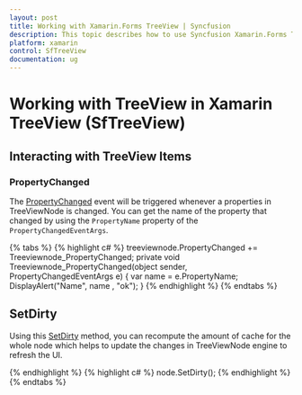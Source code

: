 ```yaml
---
layout: post
title: Working with Xamarin.Forms TreeView | Syncfusion
description: This topic describes how to use Syncfusion Xamarin.Forms TreeView along with interacting events and other different functionalities
platform: xamarin
control: SfTreeView
documentation: ug
---
```


# Working with TreeView in Xamarin TreeView (SfTreeView)

## Interacting with TreeView Items

### PropertyChanged

The [PropertyChanged](https://help.syncfusion.com/cr/cref_files/xamarin/Syncfusion.SfTreeView.XForms~Syncfusion.TreeView.Engine.TreeViewNode~PropertyChanged_EV.html) event will be triggered whenever a properties in TreeViewNode is changed. You can get the name of the property that changed by using the `PropertyName` property of the `PropertyChangedEventArgs`.

{% tabs %}
{% highlight c# %}
treeviewnode.PropertyChanged += Treeviewnode_PropertyChanged;
private void Treeviewnode_PropertyChanged(object sender, PropertyChangedEventArgs e)
{
    var name = e.PropertyName;
    DisplayAlert("Name", name , "ok");
}
{% endhighlight %}
{% endtabs %}

## SetDirty

Using this [SetDirty](https://help.syncfusion.com/cr/cref_files/xamarin/Syncfusion.SfTreeView.XForms~Syncfusion.TreeView.Engine.TreeViewNode~SetDirty.html) method, you can recompute the amount of cache for the whole node which helps to update the changes in TreeViewNode engine to refresh the UI.

{% endhighlight %}
{% highlight c# %}
node.SetDirty();
{% endhighlight %}
{% endtabs %}

